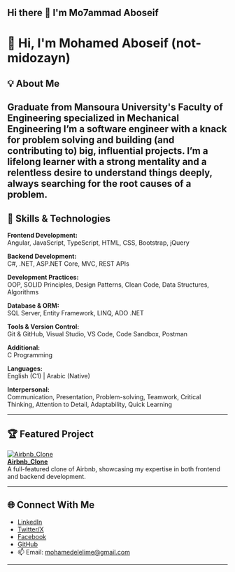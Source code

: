 ## Hi there 👋 I'm Mo7ammad Aboseif
# 👋 Hi, I'm Mohamed Aboseif (not-midozayn)

## 💡 About Me
Graduate from Mansoura University's Faculty of Engineering specialized in Mechanical Engineering
I’m a **software engineer** with a knack for problem solving and building (and contributing to) big, influential projects. I’m a lifelong learner with a strong mentality and a relentless desire to understand things deeply, always searching for the root causes of a problem.
---
## 🚀 Skills & Technologies

**Frontend Development:**  
Angular, JavaScript, TypeScript, HTML, CSS, Bootstrap, jQuery

**Backend Development:**  
C#, .NET, ASP.NET Core, MVC, REST APIs

**Development Practices:**  
OOP, SOLID Principles, Design Patterns, Clean Code, Data Structures, Algorithms

**Database & ORM:**  
SQL Server, Entity Framework, LINQ, ADO .NET

**Tools & Version Control:**  
Git & GitHub, Visual Studio, VS Code, Code Sandbox, Postman

**Additional:**  
C Programming

**Languages:**  
English (C1) | Arabic (Native)

**Interpersonal:**  
Communication, Presentation, Problem-solving, Teamwork, Critical Thinking, Attention to Detail, Adaptability, Quick Learning

---

## 🏆 Featured Project

[![Airbnb_Clone](https://github.com/not-midozayn/Airbnb_Clone/raw/main/demo.png)](https://github.com/not-midozayn/Airbnb_Clone)  
**[Airbnb_Clone](https://github.com/not-midozayn/Airbnb_Clone)**  
A full-featured clone of Airbnb, showcasing my expertise in both frontend and backend development.

---

## 🌐 Connect With Me

- [LinkedIn](https://www.linkedin.com/in/mohamed-aboseif/)
- [Twitter/X](https://x.com/mohamedseifX)
- [Facebook](https://www.facebook.com/mohamed.elelime)
- [GitHub](https://github.com/not-midozayn)
- 📫 Email: mohamedelelime@gmail.com

---

<!-- Optionally, add GitHub stats or activity below! Uncomment to activate.
![not-midozayn's GitHub stats](https://github-readme-stats.vercel.app/api?username=not-midozayn&show_icons=true&theme=radical)
![Top Langs](https://github-readme-stats.vercel.app/api/top-langs/?username=not-midozayn&layout=compact&theme=radical)
-->

<!--
**not-midozayn/not-midozayn** is a ✨ _special_ ✨ repository because its `README.md` (this file) appears on your GitHub profile.

Here are some ideas to get you started:

- 🔭 I’m currently working on ...
- 🌱 I’m currently learning ...
- 👯 I’m looking to collaborate on ...
- 🤔 I’m looking for help with ...
- 💬 Ask me about ...
- 📫 How to reach me: ...
- 😄 Pronouns: ...
- ⚡ Fun fact: ...
-->
